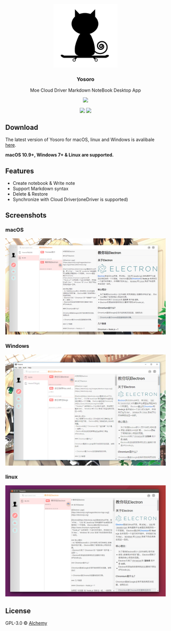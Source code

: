 <p align="center">
  <img src="./app/views/assets/images/logo.png" width="200"/>
  <h3 align="center">Yosoro</h3>
  <p align="center">Moe Cloud Driver Markdown NoteBook Desktop App</p>
  <p align="center">
    <img src="https://img.shields.io/badge/platform-masOS%20%7C%20Linux%20%7C%20Windows-lightgrey.svg" />
  </p>
  <p align="center">
    <img src="https://img.shields.io/github/release/iceend/yosoro.svg" />
    <img src="https://img.shields.io/badge/license-GPL--3.0-blue.svg" />
  </p>
</p>

## Download

The latest version of Yosoro for macOS, linux and Windows is avalibale [here](https://github.com/IceEnd/Yosoro/releases).

**macOS 10.9+, Windows 7+ & Linux are supported.**

## Features

- Create notebook & Write note
- Support Markdown syntax
- Delete & Restore
- Synchronize with Cloud Driver(oneDriver is supported)

## Screenshots

### macOS

![screenshot-osx](./screenshot/osx.png)

### Windows

![screenshot-windows](./screenshot/win.png)

### linux

![screenshot-linux](./screenshot/linux.png)

## License

GPL-3.0 © [Alchemy](./LICENSE)
